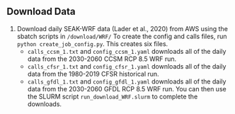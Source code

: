 ## Download Data

1. Download daily SEAK-WRF data (Lader et al., 2020) from AWS using the sbatch scripts in `/download/WRF/`
   To create the config and calls files, run `python create_job_config.py`. This creates six files.
    - `calls_ccsm_1.txt` and `config_ccsm_1.yaml` downloads all of the daily data from the 2030-2060 CCSM RCP 8.5 WRF run.
    - `calls_cfsr_1.txt` and `config_cfsr_1.yaml` downloads all of the daily data from the 1980-2019 CFSR historical run.
    - `calls_gfdl_1.txt` and `config_gfdl_1.yaml` downloads all of the daily data from the 2030-2060 GFDL RCP 8.5 WRF run.
   You can then use the SLURM script `run_download_WRF.slurm` to complete the downloads.